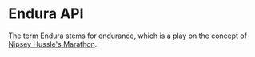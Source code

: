 # Endura API

The term Endura stems for endurance, which is a play on the concept of [Nipsey Hussle's Marathon](https://ihussle.com/).